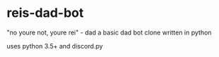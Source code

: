# reis-dad-bot
"no youre not, youre rei" - dad
a basic dad bot clone written in python

uses python 3.5+ and discord.py
